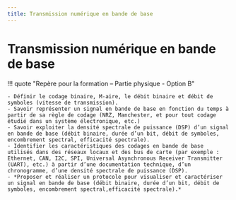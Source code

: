 ```yaml
---
title: Transmission numérique en bande de base
---
```


# Transmission numérique en bande de base

!!! quote "Repère pour la formation – Partie physique - Option B"

    - Définir le codage binaire, M-aire, le débit binaire et débit de symboles (vitesse de transmission).
    - Savoir représenter un signal en bande de base en fonction du temps à partir de sa règle de codage (NRZ, Manchester, et pour tout codage étudié dans un système électronique, etc.)
    - Savoir exploiter la densité spectrale de puissance (DSP) d’un signal en bande de base (débit binaire, durée d’un bit, débit de symboles, encombrement spectral, efficacité spectrale).
    - Identifier les caractéristiques des codages en bande de base utilisés dans des réseaux locaux et des bus de carte (par exemple : Ethernet, CAN, I2C, SPI, Universal Asynchronous Receiver Transmitter (UART), etc.) à partir d’une documentation technique, d’un chronogramme, d’une densité spectrale de puissance (DSP).
    - *Proposer et réaliser un protocole pour visualiser et caractériser un signal en bande de base (débit binaire, durée d’un bit, débit de symboles, encombrement spectral,efficacité spectrale).*




